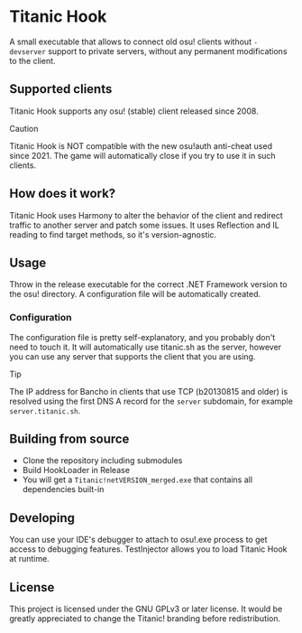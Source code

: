 ﻿# Titanic Hook

A small executable that allows to connect old osu! clients without `-devserver` support to private servers, without any permanent modifications to the client.

## Supported clients

Titanic Hook supports any osu! (stable) client released since 2008.

> [!CAUTION]
> Titanic Hook is NOT compatible with the new osu!auth anti-cheat used since 2021. The game will automatically close if you try to use it in such clients.

## How does it work?

Titanic Hook uses Harmony to alter the behavior of the client and redirect traffic to another server and patch some issues. It uses Reflection and IL reading to find target methods, so it's version-agnostic.

## Usage

Throw in the release executable for the correct .NET Framework version to the osu! directory. A configuration file will be automatically created.

### Configuration

The configuration file is pretty self-explanatory, and you probably don't need to touch it. It will automatically use titanic.sh as the server, however you can use any server that supports the client that you are using.

> [!TIP]
> The IP address for Bancho in clients that use TCP (b20130815 and older) is resolved using the first DNS A record for the `server` subdomain, for example `server.titanic.sh`.

## Building from source

- Clone the repository including submodules
- Build HookLoader in Release
- You will get a `Titanic!netVERSION_merged.exe` that contains all dependencies built-in

## Developing

You can use your IDE's debugger to attach to osu!.exe process to get access to debugging features. TestInjector allows you to load Titanic Hook at runtime.

## License

This project is licensed under the GNU GPLv3 or later license. It would be greatly appreciated to change the Titanic! branding before redistribution.
